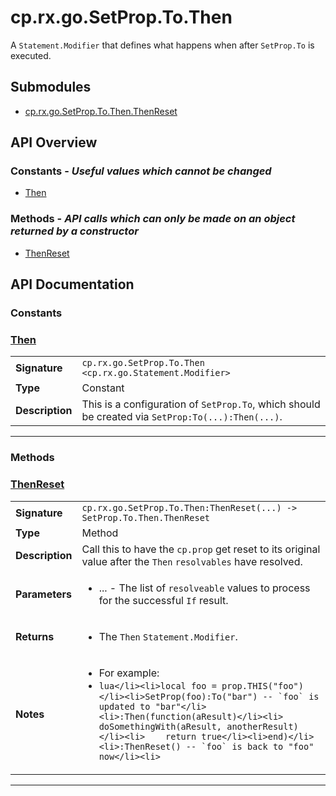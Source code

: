 # cp.rx.go.SetProp.To.Then

A `Statement.Modifier` that defines what happens when after `SetProp.To` is executed.

## Submodules
 * [cp.rx.go.SetProp.To.Then.ThenReset](cp.rx.go.SetProp.To.Then.ThenReset.md)

## API Overview
### **Constants** - _Useful values which cannot be changed_
 * [Then](#then)

### **Methods** - _API calls which can only be made on an object returned by a constructor_
 * [ThenReset](#thenreset)


## API Documentation

### Constants


### [Then](#then)

|                                             |                                                                                     |
| --------------------------------------------|-------------------------------------------------------------------------------------|
| **Signature**                               | `cp.rx.go.SetProp.To.Then <cp.rx.go.Statement.Modifier>`                                                                    |
| **Type**                                    | Constant                                                                     |
| **Description**                             | This is a configuration of `SetProp.To`, which should be created via `SetProp:To(...):Then(...)`.                                                                     |

---
### Methods


### [ThenReset](#thenreset)

|                                             |                                                                                     |
| --------------------------------------------|-------------------------------------------------------------------------------------|
| **Signature**                               | `cp.rx.go.SetProp.To.Then:ThenReset(...) -> SetProp.To.Then.ThenReset`                                                                    |
| **Type**                                    | Method                                                                     |
| **Description**                             | Call this to have the `cp.prop` get reset to its original value after the `Then` `resolvables` have resolved.                                                                     |
| **Parameters**                              | <ul><li>...  - The list of `resolveable` values to process for the successful `If` result.</li></ul> |
| **Returns**                                 | <ul><li>The `Then` `Statement.Modifier`.</li></ul>          |
| **Notes**                                   | <ul><li>For example:</li><li>```lua</li><li>local foo = prop.THIS("foo")</li><li>SetProp(foo):To("bar") -- `foo` is updated to "bar"</li><li>:Then(function(aResult)</li><li>    doSomethingWith(aResult, anotherResult)</li><li>    return true</li><li>end)</li><li>:ThenReset() -- `foo` is back to "foo" now</li><li>```</li></ul>                |

---
